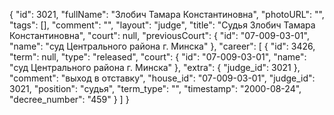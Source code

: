 {
    "id": 3021,
    "fullName": "Злобич Тамара Константиновна",
    "photoURL": "",
    "tags": [],
    "comment": "",
    "layout": "judge",
    "title": "Судья Злобич Тамара Константиновна",
    "court": null,
    "previousCourt": {
        "id": "07-009-03-01",
        "name": "суд Центрального района г. Минска"
    },
    "career": [
        {
            "id": 3426,
            "term": null,
            "type": "released",
            "court": {
                "id": "07-009-03-01",
                "name": "суд Центрального района г. Минска"
            },
            "extra": {
                "judge_id": 3021
            },
            "comment": "выход в отставку",
            "house_id": "07-009-03-01",
            "judge_id": 3021,
            "position": "судья",
            "term_type": "",
            "timestamp": "2000-08-24",
            "decree_number": "459"
        }
    ]
}